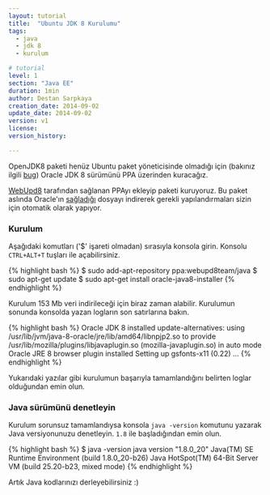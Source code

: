 ```yaml
---
layout: tutorial
title:  "Ubuntu JDK 8 Kurulumu"
tags:
  - java
  - jdk 8
  - kurulum

# tutorial
level: 1
section: "Java EE"
duration: 1min
author: Destan Sarpkaya
creation_date: 2014-09-02
update_date: 2014-09-02
version: v1
license: 
version_history: 

---
```


OpenJDK8 paketi henüz Ubuntu paket yöneticisinde olmadığı için (bakınız ilgili <a href="https://bugs.launchpad.net/ubuntu/+source/openjdk-8/+bug/1341628" target="_blank" rel="nofollow">bug</a>) Oracle JDK 8 sürümünü PPA üzerinden kuracağız.

<a href="http://www.webupd8.org/2012/09/install-oracle-java-8-in-ubuntu-via-ppa.html" target="_blank" rel="nofollow">WebUpd8</a> tarafından sağlanan PPAyı ekleyip paketi kuruyoruz. Bu paket aslında Oracle'ın <a href="http://www.oracle.com/technetwork/java/javase/downloads/jdk8-downloads-2133151.html" target="_blank" rel="nofollow">sağladığı</a> dosyayı indirerek gerekli yapılandırmaları sizin için otomatik olarak yapıyor.

### Kurulum

Aşağıdaki komutları ('$' işareti olmadan) sırasıyla konsola girin. Konsolu `CTRL+ALT+T` tuşları ile açabilirsiniz.

{% highlight bash %}
$ sudo add-apt-repository ppa:webupd8team/java
$ sudo apt-get update
$ sudo apt-get install oracle-java8-installer
{% endhighlight %}


Kurulum 153 Mb veri indirileceği için biraz zaman alabilir. Kurulumun sonunda konsolda yazan logların son satırlarına bakın.

{% highlight bash %}
Oracle JDK 8 installed
update-alternatives: using /usr/lib/jvm/java-8-oracle/jre/lib/amd64/libnpjp2.so to provide /usr/lib/mozilla/plugins/libjavaplugin.so (mozilla-javaplugin.so) in auto mode
Oracle JRE 8 browser plugin installed
Setting up gsfonts-x11 (0.22) ...
{% endhighlight %}

Yukarıdaki yazılar gibi kurulumun başarıyla tamamlandığını belirten loglar olduğundan emin olun.

### Java sürümünü denetleyin

Kurulum sorunsuz tamamlandıysa konsola `java -version` komutunu yazarak Java versiyonunuzu denetleyin. `1.8` ile başladığından emin olun.

{% highlight bash %}
$ java -version
java version "1.8.0_20"
Java(TM) SE Runtime Environment (build 1.8.0_20-b26)
Java HotSpot(TM) 64-Bit Server VM (build 25.20-b23, mixed mode)
{% endhighlight %}

Artık Java kodlarınızı derleyebilirsiniz :)